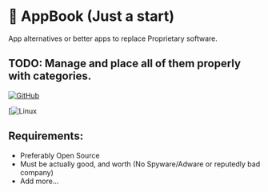 # 📘 AppBook (Just a start)
App alternatives or better apps to replace Proprietary software.

## TODO: Manage and place all of them properly with categories.

[![GitHub](https://img.shields.io/badge/Linux-white?style=for-the-badge&logo=Ubuntu&logoColor=white)](https://github.com/thegamerhat/appbook/)

[![Linux](https://img.shields.io/badge/Linux?style=for-the-badge&logo=Ubuntu&logoColor=white)

## Requirements:

- Preferably Open Source 
- Must be actually good, and worth (No Spyware/Adware or reputedly bad company)
- Add more...
